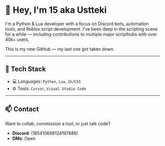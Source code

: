 # 👋 Hey, I'm 15 aka Ustteki

I'm a Python & Lua developer with a focus on Discord bots, automation tools, and Roblox script development. I've been deep in the scripting scene for a while — including contributions to multiple major scripthubs with over 40k+ users. 

This is my new GitHub — my last one got taken down.

---

## 🔧 Tech Stack

- 💻 Languages: `Python`, `Lua`, `JS/CSS`
- ⚙️ Tools: `Cursor`, `Visual Studio Code`

---

## 📫 Contact

Want to collab, commission a tool, or just talk code?

- **Discord**: (185410698124197888)
- **DMs**: Open
